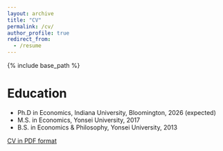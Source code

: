 ```yaml
---
layout: archive
title: "CV"
permalink: /cv/
author_profile: true
redirect_from:
  - /resume
---
```


{% include base_path %}

Education
======
* Ph.D in Economics, Indiana University, Bloomington, 2026 (expected)
* M.S. in Economics, Yonsei University, 2017
* B.S. in Economics & Philosophy, Yonsei University, 2013

<a href="https://github.com/simseo520/simseo520.github.io/master/files/cv_sbsim.pdf">CV in PDF format</a>